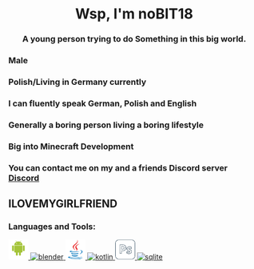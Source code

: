 <h1 align="center">Wsp, I'm noBIT18</h1>
<h3 align="center">A young person trying to do Something in this big world.</h3>

<h3 align="left">Male</h3>
<h3 align="left">Polish/Living in Germany currently</h3>
<h3 align="left">I can fluently speak German, Polish and English</h3>
<h3 align="left">Generally a boring person living a boring lifestyle</h3>
<h3 align="left">Big into Minecraft Development</h3>
<h3 align="left">You can contact me on my and a friends Discord server <a href="https://discord.gg/P64rxKPh3R" target="_blank">Discord</a></h3>
<p><h2> ILOVEMYGIRLFRIEND </h2></p>

<h3 align="left">Languages and Tools:</h3>
<p align="left"> <a href="https://developer.android.com" target="_blank" rel="noreferrer"> <img src="https://raw.githubusercontent.com/devicons/devicon/master/icons/android/android-original-wordmark.svg" alt="android" width="40" height="40"/> </a> <a href="https://www.blender.org/" target="_blank" rel="noreferrer"> <img src="https://download.blender.org/branding/community/blender_community_badge_white.svg" alt="blender" width="40" height="40"/> </a> <a href="https://www.java.com" target="_blank" rel="noreferrer"> <img src="https://raw.githubusercontent.com/devicons/devicon/master/icons/java/java-original.svg" alt="java" width="40" height="40"/> </a> <a href="https://kotlinlang.org" target="_blank" rel="noreferrer"> <img src="https://www.vectorlogo.zone/logos/kotlinlang/kotlinlang-icon.svg" alt="kotlin" width="40" height="40"/> </a> <a href="https://www.photoshop.com/en" target="_blank" rel="noreferrer"> <img src="https://raw.githubusercontent.com/devicons/devicon/master/icons/photoshop/photoshop-line.svg" alt="photoshop" width="40" height="40"/> </a> <a href="https://www.sqlite.org/" target="_blank" rel="noreferrer"> <img src="https://www.vectorlogo.zone/logos/sqlite/sqlite-icon.svg" alt="sqlite" width="40" height="40"/> </a> </p>
